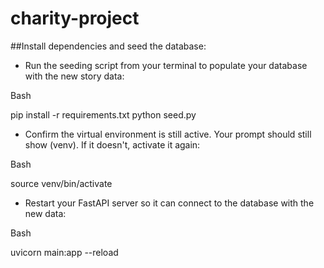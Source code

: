 # charity-project

##Install dependencies and seed the database:

- Run the seeding script from your terminal to populate your database with the new story data:

 Bash

 pip install -r requirements.txt
 python seed.py

- Confirm the virtual environment is still active. Your prompt should still show (venv). If it doesn't, activate it again:

 Bash

 source venv/bin/activate 

- Restart your FastAPI server so it can connect to the database with the new data:

 Bash

 uvicorn main:app --reload
